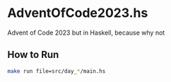 # AdventOfCode2023.hs
Advent of Code 2023 but in Haskell, because why not

## How to Run
```bash
make run file=src/day_*/main.hs
```